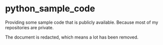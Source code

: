 # python_sample_code

Providing some sample code that is publicly available. Because most of my repositories are private.

The document is redacted, which means a lot has been removed.
